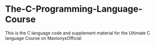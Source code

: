 # The-C-Programming-Language-Course
This is the C language code and supplement material for the Ultimate C language Course on MavionyxOfficial
